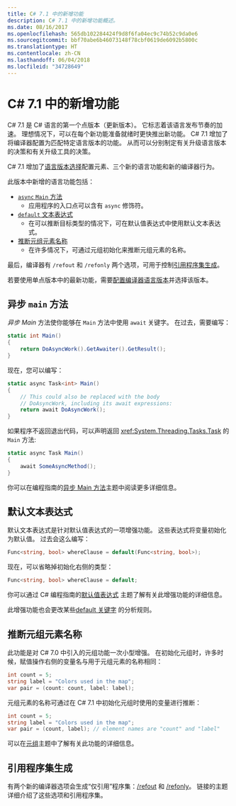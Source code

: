 ```yaml
---
title: C# 7.1 中的新增功能
description: C# 7.1 中的新增功能概述。
ms.date: 08/16/2017
ms.openlocfilehash: 565db102284424f9d8f6fa04ec9c74b52c9da0e6
ms.sourcegitcommit: bbf70abe6b46073148f78cbf0619de6092b5800c
ms.translationtype: HT
ms.contentlocale: zh-CN
ms.lasthandoff: 06/04/2018
ms.locfileid: "34728649"
---
```

# <a name="whats-new-in-c-71"></a>C# 7.1 中的新增功能

C# 7.1 是 C# 语言的第一个点版本（更新版本）。 它标志着该语言发布节奏的加速。 理想情况下，可以在每个新功能准备就绪时更快推出新功能。 C# 7.1 增加了将编译器配置为匹配特定语言版本的功能。 从而可以分别制定有关升级语言版本的决策和有关升级工具的决策。

C# 7.1 增加了[语言版本选择](../language-reference/configure-language-version.md)配置元素、三个新的语言功能和新的编译器行为。

此版本中新增的语言功能包括：

* [`async` `Main` 方法](#async-main)
  - 应用程序的入口点可以含有 `async` 修饰符。
* [`default` 文本表达式](#default-literal-expressions)
  - 在可以推断目标类型的情况下，可在默认值表达式中使用默认文本表达式。
* [推断元组元素名称](#inferred-tuple-element-names)
  - 在许多情况下，可通过元组初始化来推断元组元素的名称。

最后，编译器有 `/refout` 和 `/refonly` 两个选项，可用于控制[引用程序集生成](#reference-assembly-generation)。

若要使用单点版本中的最新功能，需要[配置编译器语言版本](../language-reference/configure-language-version.md)并选择该版本。

## <a name="async-main"></a>异步 `main` 方法


*异步 Main* 方法使你能够在 `Main` 方法中使用 `await` 关键字。
在过去，需要编写：

```csharp
static int Main()
{
    return DoAsyncWork().GetAwaiter().GetResult();
}
```

现在，您可以编写：

```csharp
static async Task<int> Main()
{
    // This could also be replaced with the body
    // DoAsyncWork, including its await expressions:
    return await DoAsyncWork();
}
```

如果程序不返回退出代码，可以声明返回 <xref:System.Threading.Tasks.Task> 的 `Main` 方法:


```csharp
static async Task Main()
{
    await SomeAsyncMethod();
}
```

你可以在编程指南的[异步 Main 方法](../programming-guide/main-and-command-args/index.md)主题中阅读更多详细信息。

## <a name="default-literal-expressions"></a>默认文本表达式

默认文本表达式是针对默认值表达式的一项增强功能。
这些表达式将变量初始化为默认值。 过去会这么编写：

```csharp
Func<string, bool> whereClause = default(Func<string, bool>);
```

现在，可以省略掉初始化右侧的类型：

```csharp
Func<string, bool> whereClause = default;
```

你可以通过 C# 编程指南的[默认值表达式](../programming-guide/statements-expressions-operators/default-value-expressions.md) 主题了解有关此增强功能的详细信息。


此增强功能也会更改某些[default 关键字](../language-reference/keywords/default.md) 的分析规则。

## <a name="inferred-tuple-element-names"></a>推断元组元素名称

此功能是对 C# 7.0 中引入的元组功能一次小型增强。 在初始化元组时，许多时候，赋值操作右侧的变量名与用于元组元素的名称相同：

```csharp
int count = 5;
string label = "Colors used in the map";
var pair = (count: count, label: label);
```

元组元素的名称可通过在 C# 7.1 中初始化元组时使用的变量进行推断：

```csharp
int count = 5;
string label = "Colors used in the map";
var pair = (count, label); // element names are "count" and "label"
```

可以在[元组](../tuples.md)主题中了解有关此功能的详细信息。

## <a name="reference-assembly-generation"></a>引用程序集生成

有两个新的编译器选项会生成“仅引用”程序集：[/refout](../language-reference/compiler-options/refout-compiler-option.md) 和 [/refonly](../language-reference/compiler-options/refonly-compiler-option.md)。
链接的主题详细介绍了这些选项和引用程序集。
